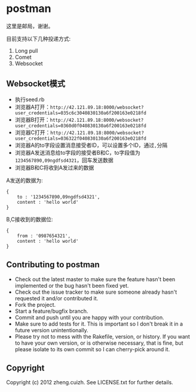 <link href="https://raw.github.com/gcollazo/mou-theme-github2/master/GitHub2.css" rel="stylesheet"></link>

# postman

这里是邮局，谢谢。

目前支持以下几种投递方式:

1. Long pull
2. Comet
3. Websocket

## Websocket模式

* 执行seed.rb
* 浏览器A打开：`http://42.121.89.18:8000/websocket?user_credentials=035c6c3040830130a6f200163e0218fd`
* 浏览器B打开：`http://42.121.89.18:8000/websocket?user_credentials=0360d0f040830130a6f200163e0218fd`
* 浏览器C打开：`http://42.121.89.18:8000/websocket?user_credentials=036322f040830130a6f200163e0218fd`
* 浏览器A的to字段设置消息接受者ID，可以设置多个ID，通过`,`分隔
* 浏览器A发送消息给to字段的接受者B和C，to字段值为`1234567890,09ngdfsd4321`，回车发送数据
* 浏览器B和C将收到A发过来的数据

A发送的数据为:

	{
		to : '1234567890,09ngdfsd4321', 
		content : 'hello world'
	}

B,C接收到的数据位:

	{
		from : '0987654321', 
		content : 'hello world'
	}

## Contributing to postman
 
* Check out the latest master to make sure the feature hasn't been implemented or the bug hasn't been fixed yet.
* Check out the issue tracker to make sure someone already hasn't requested it and/or contributed it.
* Fork the project.
* Start a feature/bugfix branch.
* Commit and push until you are happy with your contribution.
* Make sure to add tests for it. This is important so I don't break it in a future version unintentionally.
* Please try not to mess with the Rakefile, version, or history. If you want to have your own version, or is otherwise necessary, that is fine, but please isolate to its own commit so I can cherry-pick around it.

## Copyright

Copyright (c) 2012 zheng.cuizh. See LICENSE.txt for
further details.

